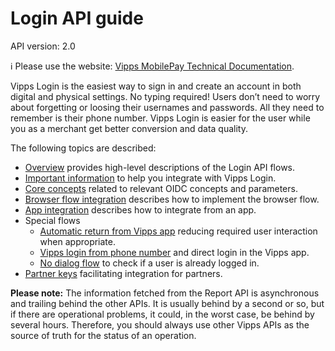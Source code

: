<!-- START_METADATA
---
title: Login API guide
sidebar_label: API guide
sidebar_position: 30
description: Login API guide.
pagination_prev: Null
pagination_next: Null
---
END_METADATA -->

# Login API guide

API version: 2.0

<!-- START_COMMENT -->

ℹ️ Please use the website:
[Vipps MobilePay Technical Documentation](https://developer.vippsmobilepay.com/).

<!-- END_COMMENT -->

Vipps Login is the easiest way to sign in and create an account in both digital and physical settings. No typing required! Users don’t need to worry about forgetting or loosing their usernames and passwords. All they need to remember is their phone number. Vipps Login is easier for the user while you as a merchant get better conversion and data quality.

The following topics are described:

- [Overview](overview.md) provides high-level descriptions of the Login API flows.
- [Important information](important-information.md) to help you integrate with Vipps Login.
- [Core concepts](core-concepts.md) related to relevant OIDC concepts and parameters.
- [Browser flow integration](integration.md) describes how to implement the browser flow.
- [App integration](app-integration.md) describes how to integrate from an app.
- Special flows
    - [Automatic return from Vipps app](flows/automatic-return.md) reducing required user interaction when appropriate.
    - [Vipps login from phone number](flows/phone-number-ciba-flows.md) and direct login in the Vipps app.
    - [No dialog flow](flows/no-dialog.md) to check if a user is already logged in.
- [Partner keys](partner-keys.md) facilitating integration for partners.

**Please note:** The information fetched from the Report API is
asynchronous and trailing behind the other APIs. It is usually behind
by a second or so, but if there are operational problems, it could, in the worst
case, be behind by several hours. Therefore, you should always use other
Vipps APIs as the source of truth for the status of an operation.
